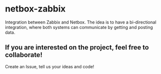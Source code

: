 # netbox-zabbix
Integration between Zabbix and Netbox. The idea is to have a bi-directional integration, where both systems can communicate by getting and posting data.

## If you are interested on the project, feel free to collaborate!
Create an Issue, tell us your ideas and code!
